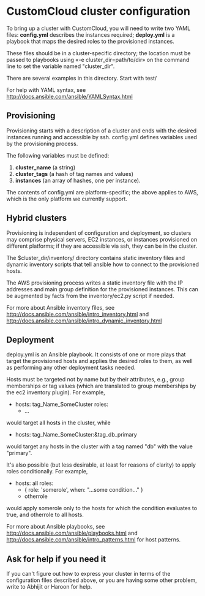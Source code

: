 CustomCloud cluster configuration
=================================

To bring up a cluster with CustomCloud, you will need to write two YAML
files: **config.yml** describes the instances required; **deploy.yml**
is a playbook that maps the desired roles to the provisioned instances.

These files should be in a cluster-specific directory; the location must
be passed to playbooks using «-e cluster_dir=path/to/dir» on the command
line to set the variable named "cluster_dir".

There are several examples in this directory. Start with test/

For help with YAML syntax, see
http://docs.ansible.com/ansible/YAMLSyntax.html

Provisioning
------------

Provisioning starts with a description of a cluster and ends with the
desired instances running and accessible by ssh. config.yml defines
variables used by the provisioning process.

The following variables must be defined:

1. **cluster_name** (a string)
2. **cluster_tags** (a hash of tag names and values)
3. **instances** (an array of hashes, one per instance).

The contents of config.yml are platform-specific; the above applies to
AWS, which is the only platform we currently support.

Hybrid clusters
---------------

Provisioning is independent of configuration and deployment, so clusters
may comprise physical servers, EC2 instances, or instances provisioned
on different platforms; if they are accessible via ssh, they can be in
the cluster.

The $cluster_dir/inventory/ directory contains static inventory files
and dynamic inventory scripts that tell ansible how to connect to the
provisioned hosts.

The AWS provisioning process writes a static inventory file with the IP
addresses and main group definition for the provisioned instances. This
can be augmented by facts from the inventory/ec2.py script if needed.

For more about Ansible inventory files, see
http://docs.ansible.com/ansible/intro_inventory.html and
http://docs.ansible.com/ansible/intro_dynamic_inventory.html

Deployment
----------

deploy.yml is an Ansible playbook. It consists of one or more plays that
target the provisioned hosts and applies the desired roles to them, as
well as performing any other deployment tasks needed.

Hosts must be targeted not by name but by their attributes, e.g., group
memberships or tag values (which are translated to group memberships by
the ec2 inventory plugin). For example,

  - hosts: tag_Name_SomeCluster
    roles:
      - …

would target all hosts in the cluster, while

  - hosts: tag_Name_SomeCluster:&tag_db_primary

would target any hosts in the cluster with a tag named "db" with the
value "primary".

It's also possible (but less desirable, at least for reasons of clarity)
to apply roles conditionally. For example,

  - hosts: all
    roles:
      - { role: 'somerole', when: "…some condition…" }
      - otherrole

would apply somerole only to the hosts for which the condition evaluates
to true, and otherrole to all hosts.

For more about Ansible playbooks, see
http://docs.ansible.com/ansible/playbooks.html
and
http://docs.ansible.com/ansible/intro_patterns.html
for host patterns.

Ask for help if you need it
---------------------------

If you can't figure out how to express your cluster in terms of the
configuration files described above, or you are having some other
problem, write to Abhijit or Haroon for help.
